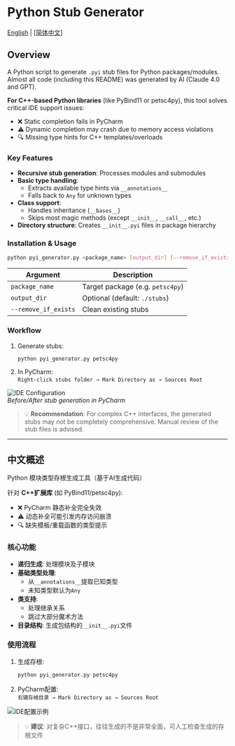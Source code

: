 # Python Stub Generator  
[English](#overview) | [[简体中文]](#中文概述)  

<a id="overview"></a>

## Overview  
A Python script to generate `.pyi` stub files for Python packages/modules. Almost all code (including this README) was generated by AI (Claude 4.0 and GPT).  

**For C++-based Python libraries** (like PyBind11 or petsc4py), this tool solves critical IDE support issues:  
- ❌ Static completion fails in PyCharm  
- ⚠️ Dynamic completion may crash due to memory access violations  
- 🔍 Missing type hints for C++ templates/overloads  

### Key Features
- **Recursive stub generation**: Processes modules and submodules
- **Basic type handling**:
    - Extracts available type hints via `__annotations__`
    - Falls back to `Any` for unknown types 
- **Class support**:
    - Handles inheritance (`__bases__`)
    - Skips most magic methods (except `__init__`, `__call__`, etc.)
- **Directory structure**: Creates `__init__.pyi` files in package hierarchy

### Installation & Usage  
```bash
python pyi_generator.py <package_name> [output_dir] [--remove_if_exists]
```

| Argument             | Description                      |
| -------------------- | -------------------------------- |
| `package_name`       | Target package (e.g. `petsc4py`) |
| `output_dir`         | Optional (default: `./stubs`)    |
| `--remove_if_exists` | Clean existing stubs             |

### Workflow  
1. Generate stubs:  
   ```bash
   python pyi_generator.py petsc4py
   ```
2. In PyCharm:  
   `Right-click stubs folder → Mark Directory as → Sources Root`  

![IDE Configuration](img/Screenshot_2025-06-22_235206.png)  
*Before/After stub generation in PyCharm*  

> 💡 **Recommendation**:  For complex C++ interfaces, the generated stubs may not be completely comprehensive. Manual review of the stub files is advised.

---

<a id="中文概述"></a>

## 中文概述
Python 模块类型存根生成工具（基于AI生成代码） 

针对 **C++扩展库** (如 PyBind11/petsc4py):  
- ❌ PyCharm 静态补全完全失效  
- ⚠️ 动态补全可能引发内存访问崩溃  
- 🔍 缺失模板/重载函数的类型提示  

### 核心功能
- **递归生成**: 处理模块及子模块
- **基础类型处理**:
    - 从`__annotations__`提取已知类型
    - 未知类型默认为`Any`
- **类支持**:
    - 处理继承关系
    - 跳过大部分魔术方法
- **目录结构**: 生成包结构的`__init__.pyi`文件 

### 使用流程  
1. 生成存根:  
   ```bash
   python pyi_generator.py petsc4py
   ```
2. PyCharm配置:  
   `右键存根目录 → Mark Directory as → Sources Root`  

![IDE配置示例](img/Screenshot_2025-06-22_235206.png)  

> 💡 **建议**: 对复杂C++接口，往往生成的不是非常全面，可人工检查生成的存根文件
